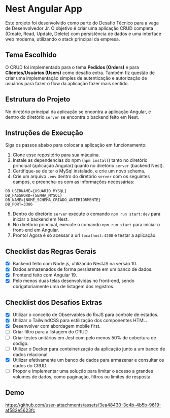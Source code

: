# Nest Angular App
Este projeto foi desenvolvido como parte do Desafio Técnico para a vaga de Desenvolvedor Jr. O objetivo é criar uma aplicação CRUD completa (Create, Read, Update, Delete) com persistência de dados e uma interface web moderna, utilizando o stack principal da empresa.

## Tema Escolhido
O CRUD foi implementado para o tema **Pedidos (Orders)** e para **Clientes/Usuários (Users)** como desafio extra. Também fiz questão de criar uma implementação simples de autenticação e autorização de usuários para fazer o flow da aplicação fazer mais sentido. 

## Estrutura do Projeto
No diretório principal da aplicação se encontra a aplicação Angular, e dentro do diretório `server` se encontra o backend feito em Nest.

## Instruções de Execução
Siga os passos abaixo para colocar a aplicação em funcionamento:
1. Clone esse repositório para sua máquina.
2. Instale as dependencias do npm (`npm install`) tanto no diretório principal (aplicação Angular) quanto no diretório `server` (backend Nest).
3. Certifique-se de ter o MySql instalado, e crie um novo schema.
4. Crie um arquivo `.env` dentro do diretório `server` com os seguintes campos, e preencha-os com as informações necessárias:
  ```
  DB_USERNAME={USUARIO_MYSQL}
  DB_PASSWORD={SENHA_MYSQL}
  DB_NAME={NOME_SCHEMA_CRIADO_ANTERIORMENTE}
  DB_PORT=3306
  ```
5. Dentro do diretório `server` execute o comando `npm run start:dev` para iniciar o backend em Nest.
6. No diretório principal, execute o comando `npm run start` para iniciar o front-end em Angular.
7. Pronto! Agora é só acessar a url `localhost:4200` e testar a aplicação.


## Checklist das Regras Gerais
- [x] Backend feito com Node.js, utilizando NestJS na versão 10.
- [x] Dados armazenados de forma persistente em um banco de dados.
- [x] Frontend feito com Angular 19.
- [x] Pelo menos duas telas desenvolvidas no front-end, sendo obrigatoriamente uma de listagem dos registros.

## Checklist dos Desafios Extras
- [x] Utilizar o conceito de Observables do RxJS para controle de estados.
- [x] Utilizar o TailwindCSS para estilização dos componentes HTML.
- [x] Desenvolver com abordagem mobile first.
- [ ] Criar filtro para a listagem do CRUD.
- [ ] Criar testes unitários em Jest com pelo menos 50% de cobertura de código.
- [ ] Utilizar o Docker para conteinerização da aplicação junto a um banco de dados relacional.
- [x] Utilizar efetivamente um banco de dados para armazenar e consultar os dados do CRUD.
- [ ] Propor e implementar uma solução para limitar o acesso a grandes volumes de dados, como paginação, filtros ou limites de resposta.

## Demo
https://github.com/user-attachments/assets/3ea48430-3c4b-4b5b-9619-af582e5623fc
